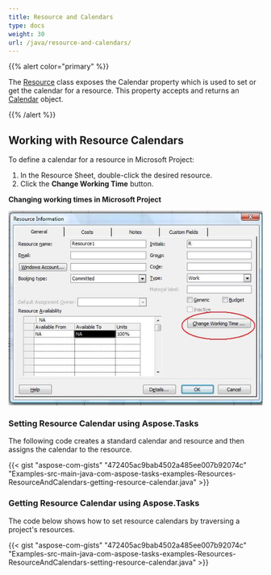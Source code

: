 ```yaml
---
title: Resource and Calendars
type: docs
weight: 30
url: /java/resource-and-calendars/
---
```


{{% alert color="primary" %}} 

The [Resource](https://apireference.aspose.com/tasks/java/com.aspose.tasks/Resource) class exposes the Calendar property which is used to set or get the calendar for a resource. This property accepts and returns an [Calendar](https://apireference.aspose.com/tasks/java/com.aspose.tasks/Calendar) object.

{{% /alert %}} 
## **Working with Resource Calendars**
To define a calendar for a resource in Microsoft Project:

1. In the Resource Sheet, double-click the desired resource.
1. Click the **Change Working Time** button.

**Changing working times in Microsoft Project** 

![todo:image_alt_text](resource-and-calendars_1.png)
### **Setting Resource Calendar using Aspose.Tasks**
The following code creates a standard calendar and resource and then assigns the calendar to the resource.

{{< gist "aspose-com-gists" "472405ac9bab4502a485ee007b92074c" "Examples-src-main-java-com-aspose-tasks-examples-Resources-ResourceAndCalendars-getting-resource-calendar.java" >}}
### **Getting Resource Calendar using Aspose.Tasks**
The code below shows how to set resource calendars by traversing a project's resources.

{{< gist "aspose-com-gists" "472405ac9bab4502a485ee007b92074c" "Examples-src-main-java-com-aspose-tasks-examples-Resources-ResourceAndCalendars-setting-resource-calendar.java" >}}
